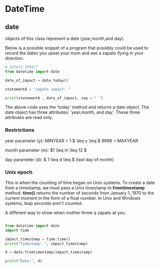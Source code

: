 # DateTime

## date

objects of this class represent a date (year,month,and day).

Below is a possible snippet of a program that possibly could be used to record the dates you upset your mom and see a zapato flying in your direction.

```python
# ZAPATO IMPACT
from datetime import date

date_of_impact = date.today()

statementA = "zapato impact: "

print(statementA , date_of_impact, sep = " ")

```

The above code uses the 'today' method and returns a date object. The date object has three attributes: 'year,month, and day'. These three attributes are read only.

### Restrictions

year parameter (y):
    MINYEAR = 1 $ \leq y \leq $ 9999 = MAXYEAR

month parameter (m):
    $1 \leq m \leq 12 $

day parameter (d):
    $ 1 \leq d \leq $ (last day of month)

### Unix epoch

This is when the counting of time began on Unix systems.
To create a date from a timestamp, we must pass a Unix timestamp to **fromtimestamp** method.
**time()** returns the number of seconds from January 1, 1970 to the current moment in the form of a float number. 
In Unix and Windows systems, leap seconds aren't counted.

A different way to show when mother threw a zapato at you.

```python

from datetime import date
import time

impact_timestamp = time.time()
print("Timestamp: ", impact_timestamp)

d = date.fromtimestamp(impact_timestamp)

print("Date:", d)

```
